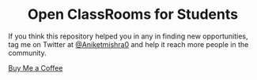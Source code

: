 <h1 align="center"> Open ClassRooms for Students </h1>


If you think this repository helped you in any in finding new opportunities, tag me on Twitter at [@Aniketmishra0](https://twitter.com/aniketmishra0) and help it reach more people in the community. 

[Buy Me a Coffee](https://buy.stripe.com/eVa6rZeXO4KBeEo144)
